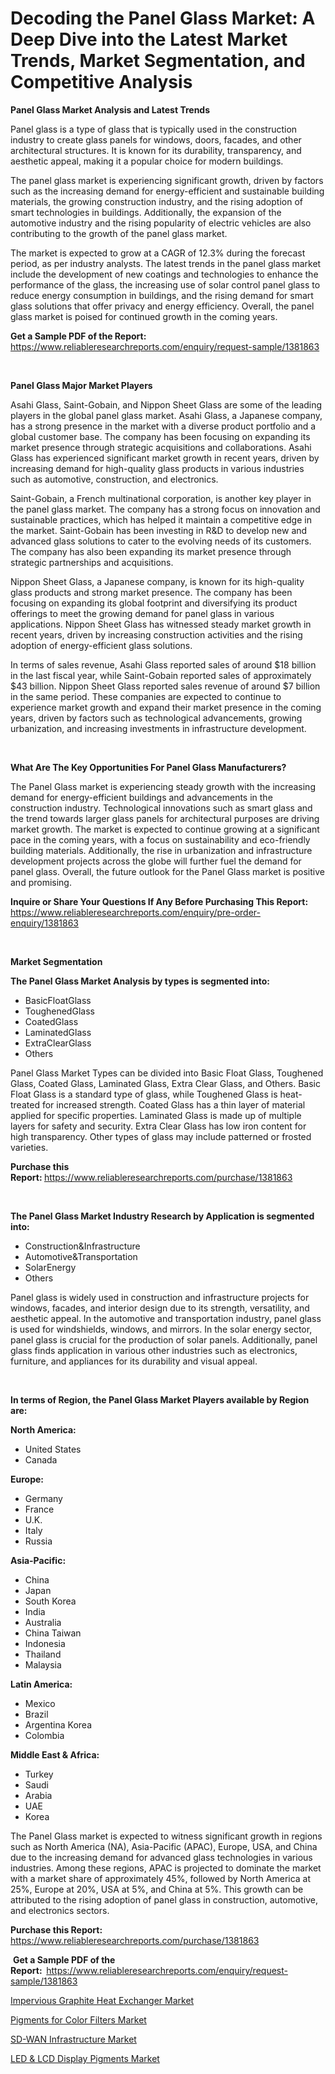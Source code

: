 <p><h1>Decoding the Panel Glass Market: A Deep Dive into the Latest Market Trends, Market Segmentation, and Competitive Analysis</h1></p><p><strong>Panel Glass Market Analysis and Latest Trends</strong></p>
<p><p>Panel glass is a type of glass that is typically used in the construction industry to create glass panels for windows, doors, facades, and other architectural structures. It is known for its durability, transparency, and aesthetic appeal, making it a popular choice for modern buildings.</p><p>The panel glass market is experiencing significant growth, driven by factors such as the increasing demand for energy-efficient and sustainable building materials, the growing construction industry, and the rising adoption of smart technologies in buildings. Additionally, the expansion of the automotive industry and the rising popularity of electric vehicles are also contributing to the growth of the panel glass market.</p><p>The market is expected to grow at a CAGR of 12.3% during the forecast period, as per industry analysts. The latest trends in the panel glass market include the development of new coatings and technologies to enhance the performance of the glass, the increasing use of solar control panel glass to reduce energy consumption in buildings, and the rising demand for smart glass solutions that offer privacy and energy efficiency. Overall, the panel glass market is poised for continued growth in the coming years.</p></p>
<p><strong>Get a Sample PDF of the Report:&nbsp;</strong> <a href="https://www.reliableresearchreports.com/enquiry/request-sample/1381863">https://www.reliableresearchreports.com/enquiry/request-sample/1381863</a></p>
<p>&nbsp;</p>
<p><strong>Panel Glass Major Market Players</strong></p>
<p><p>Asahi Glass, Saint-Gobain, and Nippon Sheet Glass are some of the leading players in the global panel glass market. Asahi Glass, a Japanese company, has a strong presence in the market with a diverse product portfolio and a global customer base. The company has been focusing on expanding its market presence through strategic acquisitions and collaborations. Asahi Glass has experienced significant market growth in recent years, driven by increasing demand for high-quality glass products in various industries such as automotive, construction, and electronics.</p><p>Saint-Gobain, a French multinational corporation, is another key player in the panel glass market. The company has a strong focus on innovation and sustainable practices, which has helped it maintain a competitive edge in the market. Saint-Gobain has been investing in R&D to develop new and advanced glass solutions to cater to the evolving needs of its customers. The company has also been expanding its market presence through strategic partnerships and acquisitions.</p><p>Nippon Sheet Glass, a Japanese company, is known for its high-quality glass products and strong market presence. The company has been focusing on expanding its global footprint and diversifying its product offerings to meet the growing demand for panel glass in various applications. Nippon Sheet Glass has witnessed steady market growth in recent years, driven by increasing construction activities and the rising adoption of energy-efficient glass solutions.</p><p>In terms of sales revenue, Asahi Glass reported sales of around $18 billion in the last fiscal year, while Saint-Gobain reported sales of approximately $43 billion. Nippon Sheet Glass reported sales revenue of around $7 billion in the same period. These companies are expected to continue to experience market growth and expand their market presence in the coming years, driven by factors such as technological advancements, growing urbanization, and increasing investments in infrastructure development.</p></p>
<p>&nbsp;</p>
<p><strong>What Are The Key Opportunities For Panel Glass Manufacturers?</strong></p>
<p><p>The Panel Glass market is experiencing steady growth with the increasing demand for energy-efficient buildings and advancements in the construction industry. Technological innovations such as smart glass and the trend towards larger glass panels for architectural purposes are driving market growth. The market is expected to continue growing at a significant pace in the coming years, with a focus on sustainability and eco-friendly building materials. Additionally, the rise in urbanization and infrastructure development projects across the globe will further fuel the demand for panel glass. Overall, the future outlook for the Panel Glass market is positive and promising.</p></p>
<p><strong>Inquire or Share Your Questions If Any Before Purchasing This Report:</strong> <a href="https://www.reliableresearchreports.com/enquiry/pre-order-enquiry/1381863">https://www.reliableresearchreports.com/enquiry/pre-order-enquiry/1381863</a></p>
<p>&nbsp;</p>
<p><strong>Market Segmentation</strong></p>
<p><strong>The Panel Glass Market Analysis by types is segmented into:</strong></p>
<p><ul><li>BasicFloatGlass</li><li>ToughenedGlass</li><li>CoatedGlass</li><li>LaminatedGlass</li><li>ExtraClearGlass</li><li>Others</li></ul></p>
<p><p>Panel Glass Market Types can be divided into Basic Float Glass, Toughened Glass, Coated Glass, Laminated Glass, Extra Clear Glass, and Others. Basic Float Glass is a standard type of glass, while Toughened Glass is heat-treated for increased strength. Coated Glass has a thin layer of material applied for specific properties. Laminated Glass is made up of multiple layers for safety and security. Extra Clear Glass has low iron content for high transparency. Other types of glass may include patterned or frosted varieties.</p></p>
<p><strong>Purchase this Report:&nbsp;</strong><a href="https://www.reliableresearchreports.com/purchase/1381863">https://www.reliableresearchreports.com/purchase/1381863</a></p>
<p>&nbsp;</p>
<p><strong>The Panel Glass Market Industry Research by Application is segmented into:</strong></p>
<p><ul><li>Construction&Infrastructure</li><li>Automotive&Transportation</li><li>SolarEnergy</li><li>Others</li></ul></p>
<p><p>Panel glass is widely used in construction and infrastructure projects for windows, facades, and interior design due to its strength, versatility, and aesthetic appeal. In the automotive and transportation industry, panel glass is used for windshields, windows, and mirrors. In the solar energy sector, panel glass is crucial for the production of solar panels. Additionally, panel glass finds application in various other industries such as electronics, furniture, and appliances for its durability and visual appeal.</p></p>
<p>&nbsp;</p>
<p><strong>In terms of Region, the Panel Glass Market Players available by Region are:</strong></p>
<p>
    <p> <strong> North America: </strong>
        <ul>
            <li>United States</li>
            <li>Canada</li>
        </ul>
        </p> 
    <p> <strong> Europe: </strong>
        <ul>
            <li>Germany</li>
            <li>France</li>
            <li>U.K.</li>
            <li>Italy</li>
            <li>Russia</li>
        </ul>
        </p> 
    <p> <strong> Asia-Pacific: </strong>
        <ul>
            <li>China</li>
            <li>Japan</li>
            <li>South Korea</li>
            <li>India</li>
            <li>Australia</li>
            <li>China Taiwan</li>
            <li>Indonesia</li>
            <li>Thailand</li>
            <li>Malaysia</li>
        </ul>
        </p> 
    <p> <strong> Latin America: </strong>
        <ul>
            <li>Mexico</li>
            <li>Brazil</li>
            <li>Argentina Korea</li>
            <li>Colombia</li>
        </ul>
        </p> 
    <p> <strong> Middle East & Africa: </strong>
        <ul>
            <li>Turkey</li>
            <li>Saudi</li>
            <li>Arabia</li>
            <li>UAE</li>
            <li>Korea</li>
        </ul>
    </p>
    </p>
<p><p>The Panel Glass market is expected to witness significant growth in regions such as North America (NA), Asia-Pacific (APAC), Europe, USA, and China due to the increasing demand for advanced glass technologies in various industries. Among these regions, APAC is projected to dominate the market with a market share of approximately 45%, followed by North America at 25%, Europe at 20%, USA at 5%, and China at 5%. This growth can be attributed to the rising adoption of panel glass in construction, automotive, and electronics sectors.</p></p>
<p><strong>Purchase this Report: </strong><a href="https://www.reliableresearchreports.com/purchase/1381863">https://www.reliableresearchreports.com/purchase/1381863</a></p>
<p>&nbsp;<strong>Get a Sample PDF of the Report:&nbsp;&nbsp;</strong><a href="https://www.reliableresearchreports.com/enquiry/request-sample/1381863">https://www.reliableresearchreports.com/enquiry/request-sample/1381863</a></p>
<p><strong></strong></p>
<p><p><a href="https://view.publitas.com/reportprime-1/impervious-graphite-heat-exchanger-market-size-global-industry-overview-market-segmentation-and-forecast-2023-to-2030/">Impervious Graphite Heat Exchanger Market</a></p><p><a href="https://view.publitas.com/reportprime-1/pigments-for-color-filters-market-size-and-examines-its-market-scope-with-a-primary-focus-on-growth-opportunities-and-forecasted-trends-spanning-from-2023-to-2030/">Pigments for Color Filters Market</a></p><p><a href="https://butternut-bug-553.notion.site/SD-WAN-Infrastructure-Market-Size-Furnishes-Valuable-Information-Encompassing-Market-Share-Market-T-cdcdec95d8094bf79e5fe8ae974647bf">SD-WAN Infrastructure Market</a></p><p><a href="https://view.publitas.com/reportprime-1/led-lcd-display-pigments-market-size-share-trends-analysis-report-by-application-regional-outlook-competitive-strategies-and-segment-forecasts-2023-2030/">LED & LCD Display Pigments Market</a></p></p>